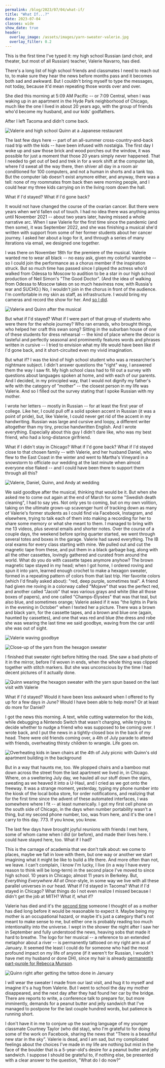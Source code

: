 ```yaml
---
permalink: /blog/2023/07/04/what-if/
title: "What If...?"
date: 2023-07-04
classes: wide
show_date: true
header:
  overlay_image: /assets/images/yarn-sweater-valerie.jpg
  overlay_filter: 0.2
---
```


This is the first time I've typed it: my high school Russian (and choir, and theater, but most of all Russian) teacher, Valerie Navarro, has died.

There's a long list of high school friends and classmates I need to reach out to, to make sure they hear the news before months pass and it becomes both sad and awkward. But I couldn't bring myself to type the messages, not today, because it'd mean repeating those words over and over.

She died this morning at 5:09 AM Pacific -- or 7:09 Central, when I was waking up in an apartment in the Hyde Park neighborhood of Chicago, much like the one I lived in about 20 years ago, with the group of friends who'd become my husband, and our kids' godfathers.

After I left Tacoma and didn't come back.

![Valerie and high school Quinn at a Japanese restaurant](/assets/images/valerie-quinn-hs.jpg)

The last few days here -- part of an all-summer cross-country-and-back road trip with the kids -- have been infused with nostalgia. The first day I woke up and saw those brick and wood porches out the window, it was possible for just a moment that those 20 years simply never happened. That I needed to get out of bed and trek in for a work shift at the computer lab, where I'd sweat all the way there, then shiver all day in a room air conditioned for 100 computers, and not a human in shorts and a tank top. But the computer lab doesn't exist anymore either, and anyway, there was a tell: none of my roommates from back then were morning people, and I could hear my three kids carrying on in the living room down the hall.

What if I'd stayed? What if I'd gone back?

It would not have changed the course of the ovarian cancer. But there were years when we'd fallen out of touch. I had no idea there was anything amiss until November 2021 -- about two years later, having missed a whole narrative arc. When I saw Valerie for the first time since the pandemic (and then some), it was September 2022, and she was finishing a musical she'd written with support from some of her former students about her cancer journey. I asked her about a logo for it, and through a series of many iterations via email, we designed one together.

I was there on November 18th for the premiere of the musical. Valerie wanted me to wear all black -- no easy ask, given my colorful wardrobe -- so I could join the performance as a chorus member if the inspiration struck. But so much time has passed since I played the actress who'd walked from Odessa to Moscow to audition to be a star in our high school production of Neil Simon's "The Good Doctor". (And the idea of walking from Odessa to Moscow takes on so much heaviness now, with Russia's war and SUCHO.) No, I wouldn't join in the chorus in front of the audience. I'm comfortable in my skin as staff, as infrastructure. I would bring my cameras and record the show for her. And [so I did](https://quinndombrowski.com/blog/2022/11/19/of-mastodons-and-musicals/).

![Valerie and Quinn after the musical](/assets/images/valerie-quinn-musical.jpg)

But what if I'd stayed? What if I were part of that group of students who were there for the whole journey? Who ran errands, who brought things, who helped her craft this swan song? Sitting in the suburban house of one of these students for dress rehearsal -- the kind of place where the decor is tasteful and perfectly seasonal and prominently features words and phrases written in cursive -- I tried to envision what my life would have been like if I'd gone back, and it short-circuited even my vivid imagination.

But what if? I was the kind of high school student who was a researcher's nightmare subject. I didn't answer questions the "right" way, I answered them the way I saw fit. My high school class had to fill out a survey with questions about languages spoken at home, and with each of our parents. And I decided, in my principled way, that I would not dignify my father's wife with the category of "mother" -- the closest person in my life was Valerie. And so I filled out the survey stating that I spoke Russian with my mother.

I wrote her letters -- mostly in Russian -- for at least the first year of college. Like her, I could pull off a solid spoken accent in Russian (it was a point of pride), but, like Valerie, I could never get rid of the accent in my handwriting. Russian was large and cursive and loopy, a different writer altogether than my tiny, precise handwritten English. And I wrote everything. Especially about this guy I didn't dare like, who was my best friend, who had a long-distance girlfriend.

What if I didn't stay in Chicago? What if I'd gone back? What if I'd stayed close to that chosen family -- with Valerie, and her husband Daniel, who flew to the East Coast in the winter and went to Martha's Vineyard in a snowstorm to officiate our wedding at the last minute when almost everyone else flaked -- and I could have been there to support them through all this? 

![Valerie, Daniel, Quinn, and Andy at wedding](/assets/images/valerie-daniel-quinn-andy.jpg)

We said goodbye after the musical, thinking that would be it. But when she asked me to come out again at the end of March for some "Swedish death cleaning", I had to say yes. Not only yes to coming, but on my own volition, taking on the ultimate grown-up scavenger hunt of tracking down as many of Valerie's former students as I could find via Facebook, Instagram, and elsewhere, trying to talk each of them into making a recording for her to share some memory or what she meant to them. I managed to bring with me 13 videos, plus several emails and shorter notes. Over the course of a couple days, the weekend before spring quarter started, we went through several totes and boxes in the garage. Valerie had saved everything. The IB oral exams for every class starting with mine. We pulled out and cut the magnetic tape from these, and put them in a black garbage bag, along with all the other cassettes, lovingly gathered and curated from around the world. What do you do with cassette tapes anymore anyhow? The brown magnetic tape stayed in my head; when I got home, I ordered roving and spun it into yarn, learned enough crochet to make a hexagon sweater, formed in a repeating pattern of colors from that last trip. Her favorite colors (which I'd finally asked about): "red, deep purple, sometimes teal". A friend had given me roving in a colorway called "Mojave" that was the perfect red, and another called "Jacob" that was various grays and white (like all those boxes of papers), and one called "Champs-Élysées" that was that teal, but also blue, and sometimes orange; Valerie asked if it was "the lights in Paris in the evening in October" when I texted her a picture. There was a brown and black yarn, for the cassette tapes, and a brown and blue one (again, haunted by cassettes), and one that was red and blue (the dress and robe she was wearing the last time we said goodbye, waving from the car until she was out of sight.

![Valerie waving goodbye](/assets/images/valerie-goodbye.jpg)

![Close-up of the yarn from the hexagon sweater](/assets/images/yarn-sweater-valerie.jpg)

I finished that sweater right before hitting the road. She saw a bad photo of it in the mirror, before I'd woven in ends, when the whole thing was clipped together with stitch markers. But she was unconscious by the time I had decent pictures of it actually done.

![Quinn wearing the hexagon sweater with the yarn spun based on the last visit with Valerie](/assets/images/sweater-valerie.jpg)

What if I'd stayed? Would it have been less awkward when I offered to fly up for a few days in June? Would I have been able to help more? Or at least do more for Daniel?

I got the news this morning. A text, while cutting watermelon for the kids, while debugging a Nintendo Switch that wasn't charging, while trying to decide whether to nudge a friend who was supposed to be coming over. I wrote back, and I put the news in a tightly-closed box in the back of my head. There were old friends coming over, a 4th of July parade to attend with friends, overheating thirsty children to wrangle. Life goes on.

![Overheating kids in lawn chairs at the 4th of July picnic with Quinn's old apartment building in the background](/assets/images/4july-tiredkids.jpg)

But in a way that haunts me, too. We plopped chairs and a bamboo mat down across the street from the last apartment we lived in, in Chicago. Where, on a sweltering July day, we hauled all our stuff down the stairs, sweating as we heaved it into a U-Haul, and I cried as we got onto the freeway. It was a strange moment, yesterday, typing my phone number into the kiosk of the local boba store, for order notifications, and realizing that for the first time since the advent of these automated interfaces, I was somewhere where I fit -- at least numerically. I got my first cell phone on the south side of Chicago, in the days when number portability wasn't a thing, but my second phone number, too, was from here, and it's the one I carry to this day. 773. If you know, you know.

The last few days have brought joyful reunions with friends I met here, some of whom came when I did (or before), and made their lives here. I could have stayed here, too. What if I had?

This is the carnage of academia that we don't talk about: we come to places, maybe we fall in love with them, but one way or another we start imagining what it might be like to build a life there. And more often than not, we leave. I can't complain, I know I'm lucky, I live (in a way I have every reason to think will be long-term) in the second place I've moved to since high school. 10 years in Chicago; almost 11 years in Berkeley. But, *Everything Everywhere All at Once*-style, in some way we live with all these parallel universes in our head. What if I'd stayed in Tacoma? What if I'd stayed in Chicago? What things do I not even realize I missed because I didn't get the job at MITH? What if, what if?

Valerie has died and it's the [second time](https://quinndombrowski.com/blog/2022/10/03/missing-person/) someone I thought of as a mother has died long before it would be reasonable to expect it. Maybe being my mother is an occupational hazard, or maybe it's just a category that's not meant to make sense to me, but either one is probably reading too much intentionality into the universe. I wept in the shower the night after I saw her in September and fully understood the news, heaving sobs that made it hard to breathe. The logo for her musical -- a reference to an extended metaphor about a river -- is permanently tattooed on my right arm as of January. It seemed the least I could do for someone who had the most profound impact on my life of anyone (if it weren't for Russian, I wouldn't have met my husband or done DH), since my hair is already [permanently part-purple for Rebecca Munson](https://datasittersclub.github.io/site/dsc13.html#the-power-of-purple-quinn). 

![Quinn right after getting the tattoo done in January](/assets/images/quinn-tattoo.jpg)

I will wear the sweater I made from our last visit, and hug it to myself and imagine it's a hug from Valerie. But I went to school the day my mother disappeared, and the next day after they had found her car by the bridge. There are reports to write, a conference talk to prepare for, but more imminently, demands for a peanut butter and jelly sandwich that I've managed to postpone for the last couple hundred words, but patience is running short. 

I don't have it in me to conjure up the soaring language of my younger classmate Courtney Taylor (who did stay), who I'm grateful to for doing some of the work on Facebook, sharing the news that "There is a beautiful new star in the sky". Valerie is dead, and I am sad, but my complicated feelings about the choices I've made in my life are nothing but mist in the face of the boulder that is a 5-year-old's desire for a peanut butter and jelly sandwich. I suppose I should be grateful to, if nothing else, be presented with a clear answer to the question, "What do I do now?"
